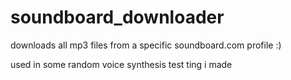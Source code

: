 # soundboard_downloader

downloads all mp3 files from a specific soundboard.com profile :)

used in some random voice synthesis test ting i made
